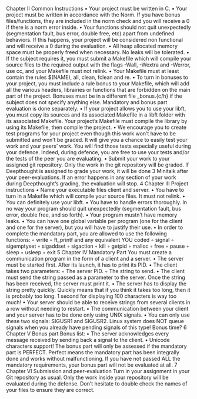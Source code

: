 Chapter II
Common Instructions
• Your project must be written in C.
• Your project must be written in accordance with the Norm. If you have bonus
files/functions, they are included in the norm check and you will receive a 0 if there
is a norm error inside.
• Your functions should not quit unexpectedly (segmentation fault, bus error, double
free, etc) apart from undefined behaviors. If this happens, your project will be
considered non functional and will receive a 0 during the evaluation.
• All heap allocated memory space must be properly freed when necessary. No leaks
will be tolerated.
• If the subject requires it, you must submit a Makefile which will compile your
source files to the required output with the flags -Wall, -Wextra and -Werror, use
cc, and your Makefile must not relink.
• Your Makefile must at least contain the rules $(NAME), all, clean, fclean and
re.
• To turn in bonuses to your project, you must include a rule bonus to your Makefile,
which will add all the various headers, librairies or functions that are forbidden on
the main part of the project. Bonuses must be in a different file _bonus.{c/h} if
the subject does not specify anything else. Mandatory and bonus part evaluation
is done separately.
• If your project allows you to use your libft, you must copy its sources and its
associated Makefile in a libft folder with its associated Makefile. Your project’s
Makefile must compile the library by using its Makefile, then compile the project.
• We encourage you to create test programs for your project even though this work
won’t have to be submitted and won’t be graded. It will give you a chance
to easily test your work and your peers’ work. You will find those tests especially
useful during your defence. Indeed, during defence, you are free to use your tests
and/or the tests of the peer you are evaluating.
• Submit your work to your assigned git repository. Only the work in the git repository will be graded. If Deepthought is assigned to grade your work, it will be done
3
Minitalk
after your peer-evaluations. If an error happens in any section of your work during
Deepthought’s grading, the evaluation will stop.
4
Chapter III
Project instructions
• Name your executable files client and server.
• You have to turn in a Makefile which will compile your source files. It must not
relink.
• You can definitely use your libft.
• You have to handle errors thoroughly. In no way your program should quit unexpectedly (segmentation fault, bus error, double free, and so forth).
• Your program mustn’t have memory leaks.
• You can have one global variable per program (one for the client and one for
the server), but you will have to justify their use.
• In order to complete the mandatory part, you are allowed to use the following
functions:
◦ write
◦ ft_printf and any equivalent YOU coded
◦ signal
◦ sigemptyset
◦ sigaddset
◦ sigaction
◦ kill
◦ getpid
◦ malloc
◦ free
◦ pause
◦ sleep
◦ usleep
◦ exit
5
Chapter IV
Mandatory Part
You must create a communication program in the form of a client and a server.
• The server must be started first. After its launch, it has to print its PID.
• The client takes two parameters:
◦ The server PID.
◦ The string to send.
• The client must send the string passed as a parameter to the server.
Once the string has been received, the server must print it.
• The server has to display the string pretty quickly. Quickly means that if you think
it takes too long, then it is probably too long.
1 second for displaying 100 characters is way too much!
• Your server should be able to receive strings from several clients in a row without
needing to restart.
• The communication between your client and your server has to be done only using
UNIX signals.
• You can only use these two signals: SIGUSR1 and SIGUSR2.
Linux system does NOT queue signals when you already have pending
signals of this type! Bonus time?
6
Chapter V
Bonus part
Bonus list:
• The server acknowledges every message received by sending back a signal to the
client.
• Unicode characters support!
The bonus part will only be assessed if the mandatory part is
PERFECT. Perfect means the mandatory part has been integrally done
and works without malfunctioning. If you have not passed ALL the
mandatory requirements, your bonus part will not be evaluated at all.
7
Chapter VI
Submission and peer-evaluation
Turn in your assignment in your Git repository as usual. Only the work inside your
repository will be evaluated during the defense. Don’t hesitate to double check the
names of your files to ensure they are correct.
